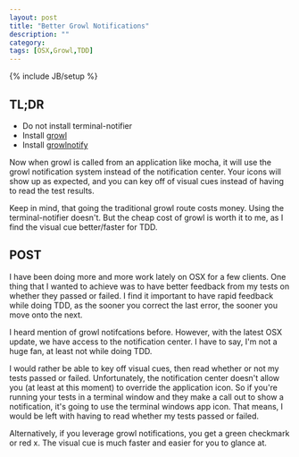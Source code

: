 ```yaml
---
layout: post
title: "Better Growl Notifications"
description: ""
category:
tags: [OSX,Growl,TDD]
---
```

{% include JB/setup %}
## TL;DR
- Do not install terminal-notifier
- Install <a href="http://growl.info/purchase#AppStore" target="_blank">growl</a>
- Install <a href="http://growl.info/downloads#generaldownloads" target="_blank">growlnotify</a>
<!--more-->
Now when growl is called from an application like mocha, it will use the growl notification system instead of the notification center. Your icons will show up as expected, and you can key off of visual cues instead of having to read the test results.

Keep in mind, that going the traditional growl route costs money. Using the terminal-notifier doesn't. But the cheap cost of growl is worth it to me, as I find the visual cue better/faster for TDD.

## POST
<p>
	I have been doing more and more work lately on OSX for a few clients. One thing that I wanted to achieve was to have better feedback from my tests on whether they passed or failed. I find it important to have rapid feedback while doing TDD, as the sooner you correct the last error, the sooner you move onto the next.
</p>
<p>
	I heard mention of growl notifcations before. However, with the latest OSX update, we have access to the notification center. I have to say, I'm not a huge fan, at least not while doing TDD.
</p>
<p>
	I would rather be able to key off visual cues, then read whether or not my tests passed or failed. Unfortunately, the notification center doesn't allow you (at least at this moment) to override the application icon. So if you're running your tests in a terminal window and they make a call out to show a notification, it's going to use the terminal windows app icon. That means, I would be left with having to read whether my tests passed or failed.
</p>
<p>
	Alternatively, if you leverage growl notifications, you get a green checkmark or red x. The visual cue is much faster and easier for you to glance at.
</p>

